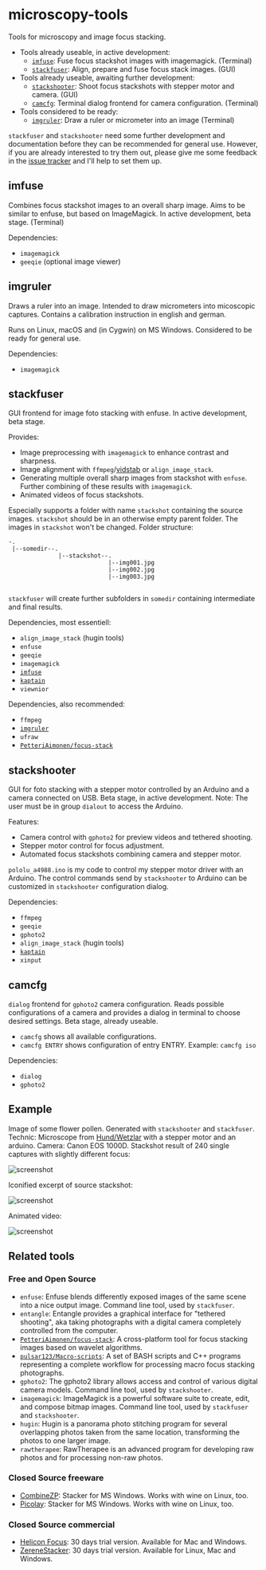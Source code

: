 # microscopy-tools

Tools for microscopy and image focus stacking.

 - Tools already useable, in active development:
   - [`imfuse`](#imfuse): Fuse focus stackshot images with imagemagick. (Terminal)
   - [`stackfuser`](#stackfuser): Align, prepare and fuse focus stack images. (GUI)
 - Tools already useable, awaiting further development:
   - [`stackshooter`](#stackshooter): Shoot focus stackshots with stepper motor and camera. (GUI)
   - [`camcfg`](#camcfg): Terminal dialog frontend for camera configuration. (Terminal)
 - Tools considered to be ready:
   - [`imgruler`](#imgruler): Draw a ruler or micrometer into an image (Terminal)
   
`stackfuser` and `stackshooter` need some further development and documentation before they can be recommended for general use.
However, if you are already interested to try them out, please give me some feedback in the [issue tracker](https://github.com/mviereck/microscopy-tools/issues) and I'll help to set them up.

## imfuse

Combines focus stackshot images to an overall sharp image.
Aims to be similar to enfuse, but based on ImageMagick.
In active development, beta stage. (Terminal) 

Dependencies:
 - `imagemagick`
 - `geeqie` (optional image viewer)

## imgruler

Draws a ruler into an image.
Intended to draw micrometers into micoscopic captures.
Contains a calibration instruction in english and german.

Runs on Linux, macOS and (in Cygwin) on MS Windows.
Considered to be ready for general use.

Dependencies:
 - `imagemagick`

## stackfuser

GUI frontend for image foto stacking with enfuse. In active development, beta stage.

Provides:
 - Image preprocessing with `imagemagick` to enhance contrast and sharpness. 
 - Image alignment with `ffmpeg`/[vidstab](https://github.com/georgmartius/vid.stab) or `align_image_stack`.
 - Generating multiple overall sharp images from stackshot with `enfuse`. Further combining of these results with `imagemagick`.
 - Animated videos of focus stackshots.
 
Especially supports a folder with name `stackshot` containing the source images. `stackshot` should be in an otherwise empty parent folder. The images in `stackshot` won't be changed.
Folder structure:
```
-.
 |--somedir--.
              |--stackshot--.
                            |--img001.jpg
                            |--img002.jpg
                            |--img003.jpg
              
```
`stackfuser` will create further subfolders in `somedir` containing intermediate and final results.

Dependencies, most essentiell:
 - `align_image_stack` (hugin tools)
 - `enfuse`
 - `geeqie`
 - `imagemagick`
 - [`imfuse`](#imfuse)
 - [`kaptain`](https://github.com/mviereck/kaptain)
 - `viewnior`

Dependencies, also recommended:
 - `ffmpeg`
 - [`imgruler`](#imgruler)
 - `ufraw`
 - [`PetteriAimonen/focus-stack`](https://github.com/PetteriAimonen/focus-stack)
 
## stackshooter
GUI for foto stacking with a stepper motor controlled by an Arduino and a camera connected on USB. 
Beta stage, in active development. 
Note: The user must be in group `dialout` to access the Arduino.

Features:
 - Camera control with `gphoto2` for preview videos and tethered shooting.
 - Stepper motor control for focus adjustment.
 - Automated focus stackshots combining camera and stepper motor.
 
`pololu_a4988.ino` is my code to control my stepper motor driver with an Arduino. The control commands send by `stackshooter` to Arduino can be customized in `stackshooter` configuration dialog.

Dependencies:
 - `ffmpeg`
 - `geeqie`
 - `gphoto2`
 - `align_image_stack` (hugin tools)
 - [`kaptain`](https://github.com/mviereck/kaptain)
 - `xinput`
 
## camcfg
`dialog` frontend for `gphoto2` camera configuration. Reads possible configurations of a camera and provides a dialog in terminal to choose desired settings. Beta stage, already useable.
 - `camcfg` shows all available configurations.
 - `camcfg ENTRY` shows configuration of entry ENTRY. Example: `camcfg iso`
 
Dependencies:
 - `dialog`
 - `gphoto2`

## Example
Image of some flower pollen. Generated with `stackshooter` and `stackfuser`. 
Technic: Microscope from [Hund/Wetzlar](https://www.hund.de/en/) with a stepper motor and an arduino. 
Camera: Canon EOS 1000D. 
Stackshot result of 240 single captures with slightly different focus:

![screenshot](https://raw.githubusercontent.com/mviereck/microscopy-tools/images/example.jpg)

Iconified excerpt of source stackshot:

![screenshot](https://raw.githubusercontent.com/mviereck/microscopy-tools/images/sourcetable.jpg)

Animated video:

![screenshot](https://raw.githubusercontent.com/mviereck/microscopy-tools/images/animate.gif)

## Related tools

### Free and Open Source
 - `enfuse`: Enfuse blends differently exposed images of the same scene into a nice output
image. Command line tool, used by `stackfuser`.
 - `entangle`: Entangle provides a graphical interface for "tethered shooting", aka
taking photographs with a digital camera completely controlled from the
computer.
 - [`PetteriAimonen/focus-stack`](https://github.com/PetteriAimonen/focus-stack): A cross-platform tool for focus stacking images based on wavelet algorithms.
 - [`pulsar123/Macro-scripts`](https://github.com/pulsar123/Macro-scripts): A set of BASH scripts and C++ programs representing a complete workflow for processing macro focus stacking photographs.
 - `gphoto2`: The gphoto2 library allows access and control of various digital camera models. Command line tool, used by `stackshooter`.
 - `imagemagick`: ImageMagick is a powerful software suite to create, edit, and compose bitmap images. Command line tool, used by `stackfuser` and `stackshooter`.
 - `hugin`: Hugin is a panorama photo stitching program for several overlapping photos taken from the same location, transforming the photos to one larger image.
 - `rawtherapee`: RawTherapee is an advanced program for developing raw photos and for processing
non-raw photos.

### Closed Source freeware
 - [CombineZP](https://combinezp.software.informer.com/): Stacker for MS Windows. Works with wine on Linux, too.
 - [Picolay](http://www.picolay.de/): Stacker for MS Windows. Works with wine on Linux, too.
### Closed Source commercial
 - [Helicon Focus](https://www.heliconsoft.com/heliconsoft-products/helicon-focus/): 30 days trial version. Available for Mac and Windows.
 - [ZereneStacker](https://zerenesystems.com/cms/stacker): 30 days trial version. Available for Linux, Mac and Windows.
